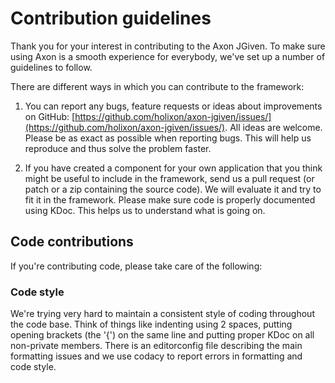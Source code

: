 # Contribution guidelines

Thank you for your interest in contributing to the Axon JGiven. To make sure using Axon is a smooth experience for
everybody, we've set up a number of guidelines to follow.

There are different ways in which you can contribute to the framework:

  1. You can report any bugs, feature requests or ideas about improvements on GitHub: [https://github.com/holixon/axon-jgiven/issues/](https://github.com/holixon/axon-jgiven/issues/).
  All ideas are welcome. Please be as exact as possible when reporting bugs. This will help us reproduce and thus solve the problem faster.
  
  2. If you have created a component for your own application that you think might be useful to include in the framework, send us a pull request (or patch or a zip containing the source code). We will evaluate it and try to 
  fit it in the framework. Please make sure code is properly documented using KDoc. This helps us to understand what is going on.

## Code contributions

If you're contributing code, please take care of the following:

### Code style

We're trying very hard to maintain a consistent style of coding throughout the code base. Think of things like
indenting using 2 spaces, putting opening brackets (the '{') on the same line and putting proper KDoc on all
non-private members. There is an editorconfig file describing the main formatting issues and we use codacy to report 
errors in formatting and code style.
